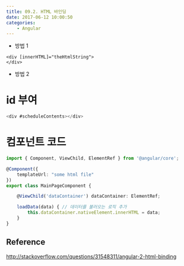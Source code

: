 ```yaml
---
title: 09.2. HTML 바인딩
date: 2017-06-12 10:00:50
categories:
    - Angular
---
```

- 방법 1

```
<div [innerHTML]="theHtmlString">
</div>
```

- 방법 2

 # id 부여

````typescript
<div #scheduleContents></div>
````

  # 컴포넌트 코드

````typescript
import { Component, ViewChild, ElementRef } from '@angular/core';

@Component({
    templateUrl: "some html file"
})
export class MainPageComponent {

    @ViewChild('dataContainer') dataContainer: ElementRef;

    loadData(data) { // 데이터를 불러오는 로직 추가
        this.dataContainer.nativeElement.innerHTML = data;
    }
}
````



## Reference

http://stackoverflow.com/questions/31548311/angular-2-html-binding
